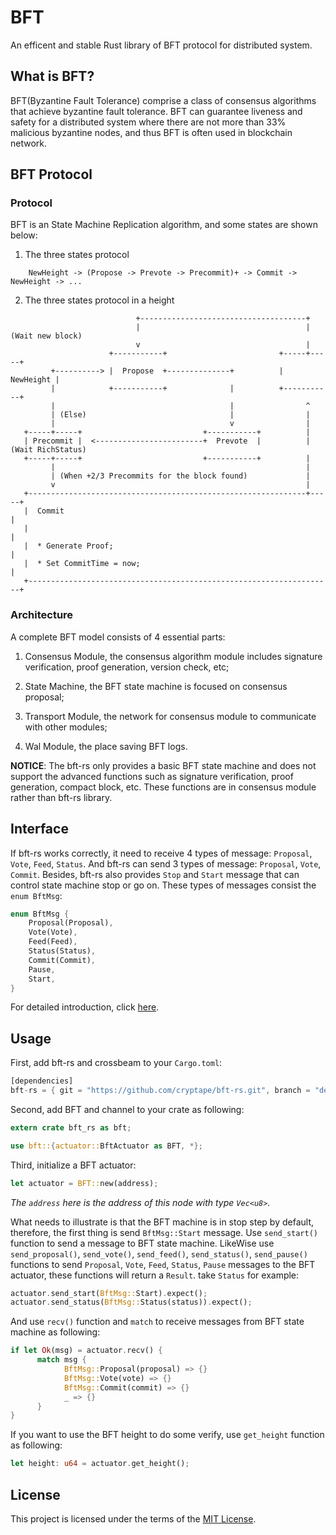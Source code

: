 # BFT

An efficent and stable Rust library of BFT protocol for distributed system.

## What is BFT?

BFT(Byzantine Fault Tolerance) comprise a class of consensus algorithms that achieve byzantine fault tolerance. BFT can guarantee liveness and safety for a distributed system where there are not more than 33% malicious byzantine nodes, and thus BFT is often used in blockchain network.

## BFT Protocol

### Protocol

BFT is an State Machine Replication algorithm, and some states are shown below:

1. The three states protocol

```
    NewHeight -> (Propose -> Prevote -> Precommit)+ -> Commit -> NewHeight -> ...
```

2. The three states protocol in a height

```
                            +-------------------------------------+
                            |                                     | (Wait new block)
                            v                                     |
                      +-----------+                         +-----+-----+
         +----------> |  Propose  +--------------+          | NewHeight |
         |            +-----------+              |          +-----------+
         |                                       |                ^
         | (Else)                                |                |
         |                                       v                |
   +-----+-----+                           +-----------+          |
   | Precommit |  <------------------------+  Prevote  |          | (Wait RichStatus)
   +-----+-----+                           +-----------+          |
         |                                                        |
         | (When +2/3 Precommits for the block found)             |
         v                                                        |
   +--------------------------------------------------------------+-----+
   |  Commit                                                            |
   |                                                                    |
   |  * Generate Proof;                                                 |
   |  * Set CommitTime = now;                                           |
   +--------------------------------------------------------------------+
```

### Architecture

A complete BFT model consists of 4 essential parts:

1. Consensus Module, the consensus algorithm module includes signature verification, proof generation, version check, etc;

2. State Machine, the BFT state machine is focused on consensus proposal;

3. Transport Module, the network for consensus module to communicate with other modules;

4. Wal Module, the place saving BFT logs.

**NOTICE**: The bft-rs only provides a basic BFT state machine and does not support the advanced functions such as signature verification, proof generation, compact block, etc. These functions are in consensus module rather than bft-rs library.

## Interface

If bft-rs works correctly, it need to receive 4 types of message: `Proposal`, `Vote`, `Feed`, `Status`. And  bft-rs can send 3 types of message: `Proposal`, `Vote`, `Commit`. Besides, bft-rs also provides `Stop` and `Start` message that can control state machine stop or go on. These types of messages consist the `enum BftMsg`:

```rust
enum BftMsg {
    Proposal(Proposal),
    Vote(Vote),
    Feed(Feed),
    Status(Status),
    Commit(Commit),
    Pause,
    Start,
}
```

For detailed introduction, click [here](src/lib.rs).

## Usage

First, add bft-rs and crossbeam to your `Cargo.toml`:

```rust
[dependencies]
bft-rs = { git = "https://github.com/cryptape/bft-rs.git", branch = "develop" }
```

Second, add BFT and channel to your crate as following:

```rust
extern crate bft_rs as bft;

use bft::{actuator::BftActuator as BFT, *};
```

Third, initialize a BFT actuator:

```rust
let actuator = BFT::new(address);
```

*The `address` here is the address of this node with type `Vec<u8>`.*

What needs to illustrate is that the BFT machine is in stop step by default, therefore, the first thing is send `BftMsg::Start` message. Use `send_start()` function to send a message to BFT state machine. LikeWise use `send_proposal()`, `send_vote()`, `send_feed()`, `send_status()`, `send_pause()` functions to send `Proposal`, `Vote`, `Feed`, `Status`, `Pause` messages to the BFT actuator, these functions will return a `Result`. take `Status` for example:

```rust
actuator.send_start(BftMsg::Start).expect();
actuator.send_status(BftMsg::Status(status)).expect();
```

And use `recv()` function and `match` to receive messages from BFT state machine as following:

```rust
if let Ok(msg) = actuator.recv() {
      match msg {
            BftMsg::Proposal(proposal) => {}
            BftMsg::Vote(vote) => {}
            BftMsg::Commit(commit) => {}
            _ => {}
      }
}
```

If you want to use the BFT height to do some verify, use `get_height` function as following:

```rust
let height: u64 = actuator.get_height();
```

## License

This project is licensed under the terms of the [MIT License](https://github.com/cryptape/bft-rs/blob/master/LICENSE).
